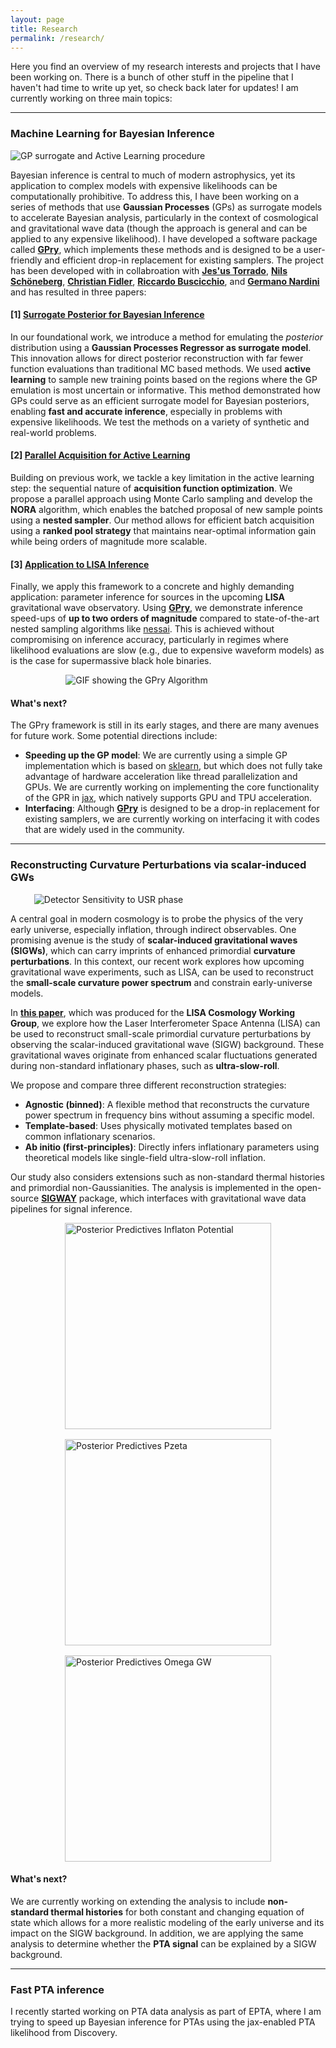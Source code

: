 ```yaml
---
layout: page
title: Research
permalink: /research/
---
```


Here you find an overview of my research interests and projects that I have been working on. There is a bunch of other stuff in the pipeline that I haven't had time to write up yet, so check back later for updates!
I am currently working on three main topics:

---

### Machine Learning for Bayesian Inference

![GP surrogate and Active Learning procedure](/assets/img/Figure1.jpg)

Bayesian inference is central to much of modern astrophysics, yet its application to complex models with expensive likelihoods can be computationally prohibitive. To address this, I have been working on a series of methods that use **Gaussian Processes** (GPs) as surrogate models to accelerate Bayesian analysis, particularly in the context of cosmological and gravitational wave data (though the approach is general and can be applied to any expensive likelihood).
I have developed a software package called [**GPry**](https://github.com/jonaselgammal/GPry), which implements these methods and is designed to be a user-friendly and efficient drop-in replacement for existing samplers. The project has been developed with in collabroation with [**Jes\'us Torrado**](https://jesustorrado.github.io), [**Nils Schöneberg**](https://schoeneberg.github.io), [**Christian Fidler**](https://www.physik.rwth-aachen.de/cms/physik/die-fachgruppe/institute-und-lehrstuehle/~bbxnga/mitarbeiter-campus-/?gguid=PER-7PFRSMS&allou=1), [**Riccardo Buscicchio**](https://riccardobuscicchio.com/about/), and [**Germano Nardini**](https://www.uis.no/en/profile/germano-nardini) and has resulted in three papers:

#### [1] [Surrogate Posterior for Bayesian Inference](https://arxiv.org/abs/2211.02045)

In our foundational work, we introduce a method for emulating the *posterior* distribution using a **Gaussian Processes Regressor as surrogate model**. This innovation allows for direct posterior reconstruction with far fewer function evaluations than traditional MC based methods. We used **active learning** to sample new training points based on the regions where the GP emulation is most uncertain or informative. This method demonstrated how GPs could serve as an efficient surrogate model for Bayesian posteriors, enabling **fast and accurate inference**, especially in problems with expensive likelihoods. We test the methods on a variety of synthetic and real-world problems.

#### [2] [Parallel Acquisition for Active Learning](https://arxiv.org/abs/2305.19267)

Building on previous work, we tackle a key limitation in the active learning step: the sequential nature of **acquisition function optimization**. We propose a parallel approach using Monte Carlo sampling and develop the **NORA** algorithm, which enables the batched proposal of new sample points using a **nested sampler**. Our method allows for efficient batch acquisition using a **ranked pool strategy** that maintains near-optimal information gain while being orders of magnitude more scalable. 

#### [3] [Application to LISA Inference](https://arxiv.org/abs/2503.21871)

Finally, we apply this framework to a concrete and highly demanding application: parameter inference for sources in the upcoming **LISA** gravitational wave observatory. Using [**GPry**](https://github.com/jonaselgammal/GPry), we demonstrate inference speed-ups of **up to two orders of magnitude** compared to state-of-the-art nested sampling algorithms like [nessai](https://nessai.readthedocs.io/en/latest/). This is achieved without compromising on inference accuracy, particularly in regimes where likelihood evaluations are slow (e.g., due to expensive waveform models) as is the case for supermassive black hole binaries.

<img src="/assets/img/gpry_animation.gif" alt="GIF showing the GPry Algorithm" style="max-width: 65%; display:block; margin:auto;">

#### What's next?
The GPry framework is still in its early stages, and there are many avenues for future work. Some potential directions include:
- **Speeding up the GP model**: We are currently using a simple GP implementation which is based on [sklearn](https://scikit-learn.org/stable/modules/generated/sklearn.gaussian_process.GaussianProcessRegressor.html), but which does not fully take advantage of hardware acceleration like thread parallelization and GPUs. We are currently working on implementing the core functionality of the GPR in [jax](https://github.com/jax-ml/jax), which natively supports GPU and TPU acceleration.
- **Interfacing**: Although [**GPry**](https://github.com/jonaselgammal/GPry) is designed to be a drop-in replacement for existing samplers, we are currently working on interfacing it with codes that are widely used in the community.

---

### Reconstructing Curvature Perturbations via scalar-induced GWs

<img src="/assets/img/detector_sensitivity.svg" alt="Detector Sensitivity to USR phase" style="max-width: 85%; display:block; margin:auto;">

A central goal in modern cosmology is to probe the physics of the very early universe, especially inflation, through indirect observables. One promising avenue is the study of **scalar-induced gravitational waves (SIGWs)**, which can carry imprints of enhanced primordial **curvature perturbations**. In this context, our recent work explores how upcoming gravitational wave experiments, such as LISA, can be used to reconstruct the **small-scale curvature power spectrum** and constrain early-universe models.

In [**this paper**](https://arxiv.org/abs/2501.11320), which was produced for the **LISA Cosmology Working Group**, we explore how the Laser Interferometer Space Antenna (LISA) can be used to reconstruct small-scale primordial curvature perturbations by observing the scalar-induced gravitational wave (SIGW) background. These gravitational waves originate from enhanced scalar fluctuations generated during non-standard inflationary phases, such as **ultra-slow-roll**.

We propose and compare three different reconstruction strategies:

- **Agnostic (binned)**: A flexible method that reconstructs the curvature power spectrum in frequency bins without assuming a specific model.
- **Template-based**: Uses physically motivated templates based on common inflationary scenarios.
- **Ab initio (first-principles)**: Directly infers inflationary parameters using theoretical models like single-field ultra-slow-roll inflation.

Our study also considers extensions such as non-standard thermal histories and primordial non-Gaussianities. The analysis is implemented in the open-source **[SIGWAY](https://github.com/jonaselgammal/SIGWAY)** package, which interfaces with gravitational wave data pipelines for signal inference.

<div style="display: flex; flex-wrap: wrap; justify-content: center; gap: 1rem;">
  <img src="/assets/img/usr_posterior_predictive_potential.svg" alt="Posterior Predictives Inflaton Potential" style="max-width: 100%; height: auto; width: 330px;">
  <img src="/assets/img/usr_posterior_predictive_pzeta.svg" alt="Posterior Predictives Pzeta" style="max-width: 100%; height: auto; width: 330px;">
  <img src="/assets/img/usr_posterior_predictives_omega_gw.svg" alt="Posterior Predictives Omega GW" style="max-width: 100%; height: auto; width: 330px;">
</div>

#### What's next?
We are currently working on extending the analysis to include **non-standard thermal histories** for both constant and changing equation of state which allows for a more realistic modeling of the early universe and its impact on the SIGW background. In addition, we are applying the same analysis to determine whether the **PTA signal** can be explained by a SIGW background.

---

### Fast PTA inference

I recently started working on PTA data analysis as part of EPTA, where I am trying to speed up Bayesian inference for PTAs using the jax-enabled PTA likelihood from Discovery.
